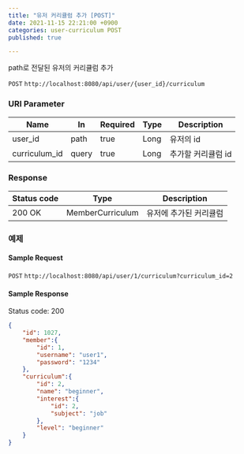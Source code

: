 ```yaml
---
title: "유저 커리큘럼 추가 [POST]"
date: 2021-11-15 22:21:00 +0900
categories: user-curriculum POST
published: true

---
```


path로 전달된 유저의 커리큘럼 추가

`POST` `http://localhost:8080/api/user/{user_id}/curriculum`

### URI Parameter

| Name          | In    | Required | Type | Description        |
| ------------- | ----- | -------- | ---- | ------------------ |
| user_id       | path  | true     | Long | 유저의 id          |
| curriculum_id | query | true     | Long | 추가할 커리큘럼 id |

### Response

| Status code | Type             | Description            |
| ----------- | ---------------- | ---------------------- |
| 200 OK      | MemberCurriculum | 유저에 추가된 커리큘럼 |



### 예제

#### Sample Request

`POST` `http://localhost:8080/api/user/1/curriculum?curriculum_id=2`

#### Sample Response

Status code: 200

```json
{
    "id": 1027,
    "member":{
        "id": 1,
        "username": "user1",
        "password": "1234"
    },
    "curriculum":{
        "id": 2,
        "name": "beginner",
        "interest":{
            "id": 2,
            "subject": "job"
        },
        "level": "beginner"
    }
}
```

